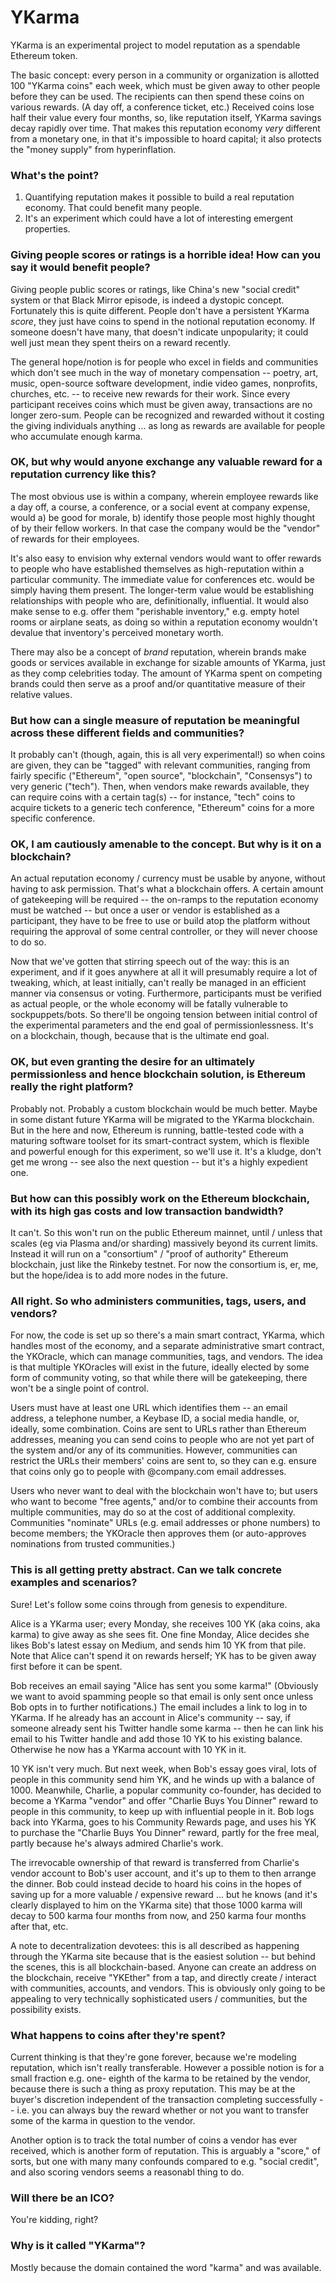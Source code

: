 YKarma
======

YKarma is an experimental project to model reputation as a spendable Ethereum token.

The basic concept: every person in a community or organization is allotted 100
"YKarma coins" each week, which must be given away to other people before they
can be used. The recipients can then spend these coins on various rewards. (A
day off, a conference ticket, etc.) Received coins lose half their value every
four months, so, like reputation itself, YKarma savings decay rapidly over time.
That makes this reputation economy *very* different from a monetary one, in that
it's impossible to hoard capital; it also protects the "money supply" from
hyperinflation.

### What's the point?

1. Quantifying reputation makes it possible to build a real reputation economy. That could benefit many people.
2. It's an experiment which could have a lot of interesting emergent properties.

### Giving people scores or ratings is a horrible idea! How can you say it would benefit people?

Giving people public scores or ratings, like China's new "social credit" system or that
Black Mirror episode, is indeed a dystopic concept. Fortunately this is quite different.
People don't have a persistent YKarma *score*, they just have coins to spend in the
notional reputation economy. If someone doesn't have many, that doesn't indicate
unpopularity; it could well just mean they spent theirs on a reward recently.

The general hope/notion is for people who excel in fields and communities which don't
see much in the way of monetary compensation -- poetry, art, music, open-source software
development, indie video games, nonprofits, churches, etc. -- to receive new rewards for
their work. Since every participant receives coins which must be given away, transactions
are no longer zero-sum. People can be recognized and rewarded without it costing the
giving individuals anything ... as long as rewards are available for people who
accumulate enough karma.

### OK, but why would anyone exchange any valuable reward for a reputation currency like this?

The most obvious use is within a company, wherein employee rewards like a day off,
a course, a conference, or a social event at company expense, would a) be good for
morale, b) identify those people most highly thought of by their fellow workers. In
that case the company would be the "vendor" of rewards for their employees.

It's also easy to envision why external vendors would want to offer rewards to people
who have established themselves as high-reputation within a particular community. The
immediate value for conferences etc. would be simply having them present. The longer-term
value would be establishing relationships with people who are, definitionally,
influential. It would also make sense to e.g. offer them "perishable inventory," e.g.
empty hotel rooms or airplane seats, as doing so within a reputation economy wouldn't
devalue that inventory's perceived monetary worth.

There may also be a concept of *brand* reputation, wherein brands make goods or services
available in exchange for sizable amounts of YKarma, just as they comp celebrities today.
The amount of YKarma spent on competing brands could then serve as a proof and/or
quantitative measure of their relative values.

### But how can a single measure of reputation be meaningful across these different fields and communities?

It probably can't (though, again, this is all very experimental!) so when coins are
given, they can be "tagged" with relevant communities, ranging from fairly specific
("Ethereum", "open source", "blockchain", "Consensys") to very generic ("tech"). Then,
when vendors make rewards available, they can require coins with a certain tag(s) -- for
instance, "tech" coins to acquire tickets to a generic tech conference, "Ethereum" coins
for a more specific conference.

### OK, I am cautiously amenable to the concept. But why is it on a blockchain?

An actual reputation economy / currency must be usable by anyone, without having to ask
permission. That's what a blockchain offers. A certain amount of gatekeeping will be
required -- the on-ramps to the reputation economy must be watched -- but once a user
or vendor is established as a participant, they have to be free to use or build atop
the platform without requiring the approval of some central controller, or they will
never choose to do so.

Now that we've gotten that stirring speech out of the way: this is an experiment,
and if it goes anywhere at all it will presumably require a lot of tweaking, which, at
least initially, can't really be managed in an efficient manner via consensus or voting.
Furthermore, participants must be verified as actual people, or the whole economy will
be fatally vulnerable to sockpuppets/bots. So there'll be ongoing tension between
initial control of the experimental parameters and the end goal of permissionlessness.
It's on a blockchain, though, because that is the ultimate end goal.

### OK, but even granting the desire for an ultimately permissionless and hence blockchain solution, is Ethereum really the right platform?

Probably not. Probably a custom blockchain would be much better. Maybe in some distant
future YKarma will be migrated to the YKarma blockchain. But in the here and now,
Ethereum is running, battle-tested code with a maturing software toolset for its
smart-contract system, which is flexible and powerful enough for this experiment, so
we'll use it. It's a kludge, don't get me wrong -- see also the next question -- but
it's a highly expedient one.

### But how can this possibly work on the Ethereum blockchain, with its high gas costs and low transaction bandwidth?

It can't. So this won't run on the public Ethereum mainnet, until / unless that scales
(eg via Plasma and/or sharding) massively beyond its current limits. Instead it will
run on a "consortium" / "proof of authority" Ethereum blockchain, just like the Rinkeby
testnet. For now the consortium is, er, me, but the hope/idea is to add more nodes in
the future.

### All right. So who administers communities, tags, users, and vendors?

For now, the code is set up so there's a main smart contract, YKarma, which handles most
of the economy, and a separate administrative smart contract, the YKOracle, which can
manage communities, tags, and vendors. The idea is that multiple YKOracles will exist in
the future, ideally elected by some form of community voting, so that while there will be
gatekeeping, there won't be a single point of control.

Users must have at least one URL which identifies them -- an email address, a telephone
number, a Keybase ID, a social media handle, or, ideally, some combination. Coins are
sent to URLs rather than Ethereum addresses, meaning you can send coins to people who are
not yet part of the system and/or any of its communities. However, communities can
restrict the URLs their members' coins are sent to, so they can e.g. ensure that coins
only go to people with @company.com email addresses.

Users who never want to deal with the blockchain won't have to; but users who want to
become "free agents," and/or to combine their accounts from multiple communities, may do
so at the cost of additional complexity. Communities "nominate" URLs (e.g. email
addresses or phone numbers) to become members; the YKOracle then approves them
(or auto-approves nominations from trusted communities.)

### This is all getting pretty abstract. Can we talk concrete examples and scenarios?

Sure! Let's follow some coins through from genesis to expenditure.

Alice is a YKarma user; every Monday, she receives 100 YK (aka coins, aka karma) to
give away as she sees fit. One fine Monday, Alice decides she likes Bob's latest
essay on Medium, and sends him 10 YK from that pile. Note that Alice can't spend
it on rewards herself; YK has to be given away first before it can be spent.

Bob receives an email saying "Alice has sent you some karma!" (Obviously we want to
avoid spamming people so that email is only sent once unless Bob opts in to further
notifications.) The email includes a link to log in to YKarma. If he already has an
account in Alice's community -- say, if someone already sent his Twitter handle some
karma -- then he can link his email to his Twitter handle and add those 10 YK to
his existing balance. Otherwise he now has a YKarma account with 10 YK in it.

10 YK isn't very much. But next week, when Bob's essay goes viral, lots of people
in this community send him YK, and he winds up with a balance of 1000. Meanwhile,
Charlie, a popular community co-founder, has decided to become a YKarma "vendor"
and offer "Charlie Buys You Dinner" reward to people in this community, to keep
up with influential people in it. Bob logs back into YKarma, goes to his Community
Rewards page, and uses his YK to purchase the "Charlie Buys You Dinner" reward,
partly for the free meal, partly because he's always admired Charlie's work.

The irrevocable ownership of that reward is transferred from Charlie's vendor
account to Bob's user account, and it's up to them to then arrange the dinner.
Bob could instead decide to hoard his coins in the hopes of saving up for a
more valuable / expensive reward ... but he knows (and it's clearly displayed
to him on the YKarma site) that those 1000 karma will decay to 500 karma four
months from now, and 250 karma four months after that, etc.

A note to decentralization devotees: this is all described as happening through
the YKarma site because that is the easiest solution -- but behind the scenes,
this is all blockchain-based. Anyone can create an address on the blockchain,
receive "YKEther" from a tap, and directly create / interact with communities,
accounts, and vendors. This is obviously only going to be appealing to very
technically sophisticated users / communities, but the possibility exists.

### What happens to coins after they're spent?

Current thinking is that they're gone forever, because we're modeling reputation, which
isn't really transferable. However a possible notion is for a small fraction e.g. one-
eighth of the karma to be retained by the vendor, because there is such a thing as proxy
reputation. This may be at the buyer's discretion independent of the transaction
completing successfully -- i.e. you can always buy the reward whether or not you want to
transfer some of the karma in question to the vendor.

Another option is to track the total number of coins a vendor has ever received, which is
another form of reputation. This is arguably a "score," of sorts, but one with many many
confounds compared to e.g. "social credit", and also scoring vendors seems a reasonabl
thing to do.

### Will there be an ICO?

You're kidding, right?

### Why is it called "YKarma"?

Mostly because the domain contained the word "karma" and was available.
